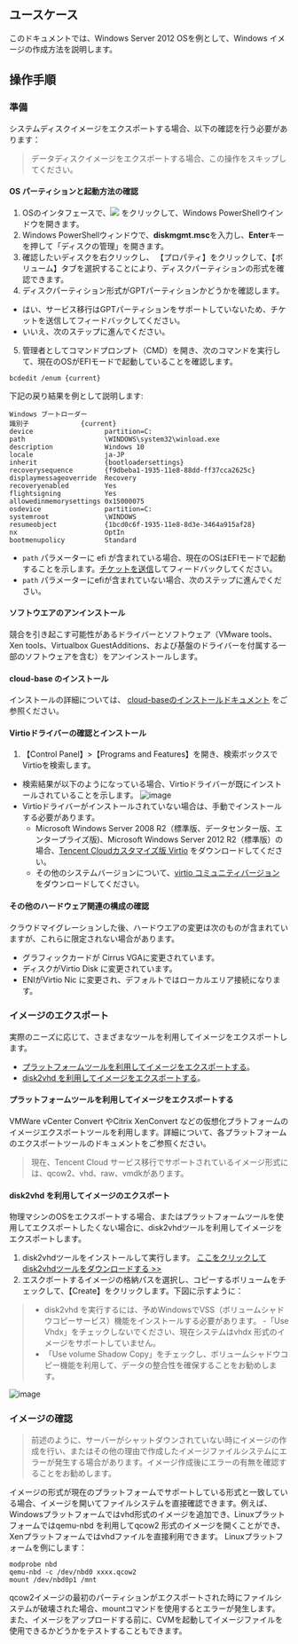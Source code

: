 ## ユースケース

このドキュメントでは、Windows Server 2012 OSを例として、Windows イメージの作成方法を説明します。

## 操作手順

### 準備

システムディスクイメージをエクスポートする場合、以下の確認を行う必要があります：
> データディスクイメージをエクスポートする場合、この操作をスキップしてください。
>
#### OS パーティションと起動方法の確認

1. OSのインタフェースで、<img src="https://main.qcloudimg.com/raw/f0c84862ef30956c201c3e7c85a26eec.png" style="margin: 0;"> をクリックして、Windows PowerShellウインドウを開きます。
2. Windows PowerShellウィンドウで、**diskmgmt.msc**を入力し、**Enter**キーを押して「ディスクの管理」を開きます。
3. 確認したいディスクを右クリックし、 【プロパティ】をクリックして、【ボリューム】タブを選択することにより、ディスクパーティションの形式を確認できます。
2. ディスクパーティション形式がGPTパーティションかどうかを確認します。
 - はい、サービス移行はGPTパーティションをサポートしていないため、チケットを送信してフィードバックしてください。
 - いいえ、次のステップに進んでください。
5. 管理者としてコマンドプロンプト（CMD）を開き、次のコマンドを実行して、現在のOSがEFIモードで起動していることを確認します。
```
bcdedit /enum {current}
```
下記の戻り結果を例として説明します:
```
Windows ブートローダー
識別子             {current}
device                  partition=C:
path                    \WINDOWS\system32\winload.exe
description             Windows 10
locale                  ja-JP
inherit                 {bootloadersettings}
recoverysequence        {f9dbeba1-1935-11e8-88dd-ff37cca2625c}
displaymessageoverride  Recovery
recoveryenabled         Yes
flightsigning           Yes
allowedinmemorysettings 0x15000075
osdevice                partition=C:
systemroot              \WINDOWS
resumeobject            {1bcd0c6f-1935-11e8-8d3e-3464a915af28}
nx                      OptIn
bootmenupolicy          Standard
```
 - `path` パラメーターに efi が含まれている場合、現在のOSはEFIモードで起動することを示します。[チケットを送信](https://console.cloud.tencent.com/workorder/category?level1_id=6&level2_id=7&source=0&data_title=%E4%BA%91%E6%9C%8D%E5%8A%A1%E5%99%A8CVM&step=1)してフィードバックしてください。
 - `path` パラメーターにefiが含まれていない場合、次のステップに進んでください。

#### ソフトウエアのアンインストール

競合を引き起こす可能性があるドライバーとソフトウェア（VMware tools、Xen tools、Virtualbox GuestAdditions、および基盤のドライバーを付属する一部のソフトウェアを含む）をアンインストールします。

#### cloud-base のインストール

インストールの詳細については、 [cloud-baseのインストールドキュメント](https://intl.cloud.tencent.com/document/product/213/32364) をご参照ください。

####  Virtioドライバーの確認とインストール

1. 【Control Panel】>【Programs and Features】を開き、検索ボックスで Virtioを検索します。
 - 検索結果が以下のようになっている場合、Virtioドライバーが既にインストールされていることを示します。
![image](https://main.qcloudimg.com/raw/87808940ddd5317dd8c67a699e3dc5c0.png
)
 - Virtioドライバーがインストールされていない場合は、手動でインストールする必要があります。
    - Microsoft Windows Server 2008 R2（標準版、データセンター版、エンタープライズ版)、Microsoft Windows Server 2012 R2（標準版）の場合、[Tencent Cloudカスタマイズ版 Virtio](http://windowsvirtio-10016717.file.myqcloud.com/InstallQCloud.exe?_ga=1.44298212.1367540472.1504757536) をダウンロードしてください。
    - その他のシステムバージョンについて、[virtio コミュニティバージョン](https://www.linux-kvm.org/page/WindowsGuestDrivers/Download_Drivers) をダウンロードしてください。

#### その他のハードウェア関連の構成の確認

クラウドマイグレーションした後、ハードウエアの変更は次のものが含まれていますが、これらに限定されない場合があります。
 - グラフィックカードが Cirrus VGAに変更されています。
 - ディスクがVirtio Disk に変更されています。
 - ENIがVirtio Nic に変更され、デフォルトではローカルエリア接続になります。

### イメージのエクスポート

実際のニーズに応じて、さまざまなツールを利用してイメージをエクスポートします。
- [プラットフォームツールを利用してイメージをエクスポートする](#Useplatform)。
- [disk2vhd を利用してイメージをエクスポートする](#Usedisk2vhd)。

<span id="Useplatform"></span>
#### プラットフォームツールを利用してイメージをエクスポートする

VMWare vCenter Convert やCitrix XenConvert などの仮想化プラトフォームのイメージエクスポートツールを利用します。詳細について、各プラットフォームのエクスポートツールのドキュメントをご参照ください。
> 現在、Tencent Cloud サービス移行でサポートされているイメージ形式には、qcow2、vhd、raw、vmdkがあります。
>

<span id="Usedisk2vhd"></span>
#### disk2vhd を利用してイメージのエクスポート

物理マシンのOSをエクスポートする場合、またはプラットフォームツールを使用してエクスポートしたくない場合に、disk2vhdツールを利用してイメージをエクスポートします。
1. disk2vhdツールをインストールして実行します。
[ここをクリックしてdisk2vhdツールをダウンロードする >>](https://download.sysinternals.com/files/Disk2vhd.zip)
3. エスクポートするイメージの格納パスを選択し、コピーするボリュームをチェックして、【Create】をクリックします。下図に示すように：
> 
> - disk2vhd を実行するには、予めWindowsでVSS（ボリュームシャドウコピーサービス）機能をインストールする必要があります。
> -「Use Vhdx」をチェックしないでください、現在システムはvhdx 形式のイメージをサポートしていません。
> - 「Use volume Shadow Copy」をチェックし、ボリュームシャドウコピー機能を利用して、データの整合性を確保することをお勧めします。
> 
![image](https://main.qcloudimg.com/raw/68d9c4e5e7db49c4cefdd3785ce9b68d.jpg)

### イメージの確認

> 前述のように、サーバーがシャットダウンされていない時にイメージの作成を行い、またはその他の理由で作成したイメージファイルシステムにエラーが発生する場合があります。イメージ作成後にエラーの有無を確認することをお勧めします。
>
イメージの形式が現在のプラットフォームでサポートしている形式と一致している場合、イメージを開いてファイルシステムを直接確認できます。例えば、Windowsプラットフォームではvhd形式のイメージを追加でき、Linuxプラットフォームではqemu-nbd を利用してqcow2 形式のイメージを開くことができ、Xenプラットフォームではvhdファイルを直接利用できます。
Linuxプラットフォームを例にします：
```
modprobe nbd
qemu-nbd -c /dev/nbd0 xxxx.qcow2
mount /dev/nbd0p1 /mnt
```
qcow2イメージの最初のパーティションがエクスポートされた時にファイルシステムが破壊された場合、mountコマンドを使用するとエラーが発生します。
また、イメージをアップロードする前に、CVMを起動してイメージファイルを使用できるかどうかをテストすることもできます。
